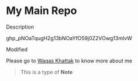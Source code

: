 # My Main Repo

Description

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


Modified

Please go to [Waqas Khattak](https://vickyktk.github.io) to know more about me

> This is a type of **Note**